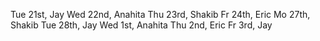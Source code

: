 
Tue 21st, Jay
Wed 22nd, Anahita
Thu 23rd, Shakib
Fr 24th, Eric
Mo 27th, Shakib
Tue 28th, Jay
Wed 1st, Anahita
Thu 2nd, Eric
Fr 3rd, Jay

